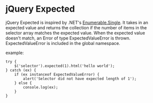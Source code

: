 # jQuery Expected

jQuery Expected is inspired by .NET's [Enumerable.Single](http://msdn.microsoft.com/en-us/library/system.linq.enumerable.single.aspx). It takes in an expected value and returns the collection if the number of items in the selector array matches the expected value. When the expected value doesn't match, an Error of type ExpectedValueError is thrown. ExpectedValueError is included in the global namespace.

example:

    try {
        $('selector').expected(1).html('hello world');
    } catch (ex) {
        if (ex instanceof ExpectedValueError) {
            alert('Selector did not have expected length of 1');
        } else {
            console.log(ex);
        }
    }